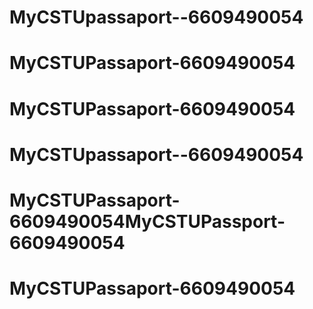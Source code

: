 # MyCSTUpassaport--6609490054
# MyCSTUPassaport-6609490054
# MyCSTUPassaport-6609490054
# MyCSTUpassaport--6609490054
# MyCSTUPassaport-6609490054MyCSTUPassport-6609490054
# MyCSTUPassaport-6609490054
